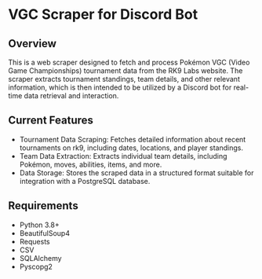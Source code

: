 # VGC Scraper for Discord Bot

## Overview
This is a web scraper designed to fetch and process Pokémon VGC (Video Game Championships) tournament data from the RK9 Labs website. The scraper extracts tournament standings, team details, and other relevant information, which is then intended to be utilized by a Discord bot for real-time data retrieval and interaction. 

## Current Features
- Tournament Data Scraping: Fetches detailed information about recent tournaments on rk9, including dates, locations, and player standings.
- Team Data Extraction: Extracts individual team details, including Pokémon, moves, abilities, items, and more.
- Data Storage: Stores the scraped data in a structured format suitable for integration with a PostgreSQL database.

## Requirements
- Python 3.8+
- BeautifulSoup4
- Requests
- CSV
- SQLAlchemy
- Pyscopg2

